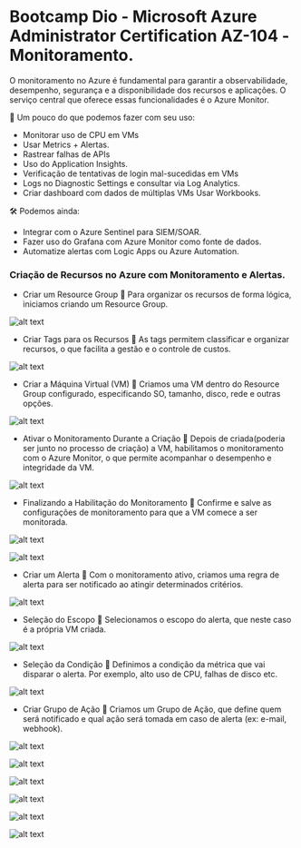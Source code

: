 # Bootcamp Dio - Microsoft Azure Administrator Certification AZ-104 -Monitoramento.

O monitoramento no Azure é fundamental para garantir a observabilidade, desempenho, segurança e a disponibilidade dos recursos e aplicações. O serviço central que oferece essas funcionalidades é o Azure Monitor.

🧩 Um pouco do que podemos fazer com seu uso:

  * Monitorar uso de CPU em VMs	
  * Usar Metrics + Alertas.
  * Rastrear falhas de APIs
  * Uso do Application Insights.
  * Verificação de tentativas de login mal-sucedidas em VMs	
  * Logs no Diagnostic Settings e consultar via Log Analytics.
  * Criar dashboard com dados de múltiplas VMs	Usar Workbooks.

🛠️ Podemos ainda:
 
  * Integrar com o Azure Sentinel para SIEM/SOAR.
  * Fazer uso do Grafana com Azure Monitor como fonte de dados.
  * Automatize alertas com Logic Apps ou Azure Automation.


 ### Criação de Recursos no Azure com Monitoramento e Alertas.


 * Criar um Resource Group
    📌 Para organizar os recursos de forma lógica, iniciamos criando um Resource Group.

![alt text](<imagens/1 criar um resource group.png>)

* Criar Tags para os Recursos
    📌 As tags permitem classificar e organizar recursos, o que facilita a gestão e o controle de custos.

![alt text](<imagens/ 2 criar tags para os recursos.png>)

* Criar a Máquina Virtual (VM)
    📌 Criamos uma VM dentro do Resource Group configurado, especificando SO, tamanho, disco, rede e outras opções.

![alt text](<imagens/ 3 criar vm.png>)

* Ativar o Monitoramento Durante a Criação
    📌 Depois de criada(poderia ser junto no processo de criação) a VM, habilitamos o monitoramento com o Azure Monitor, o que permite acompanhar o desempenho e integridade da VM.

![alt text](<imagens/4 apos criada ativar o monitoramento.png>)

* Finalizando a Habilitação do Monitoramento
    📌 Confirme e salve as configurações de monitoramento para que a VM comece a ser monitorada.

![alt text](<imagens/5 ativando monitoramento.png>)

![alt text](<imagens/6 habilitar por fim.png>)

* Criar um Alerta
   📌 Com o monitoramento ativo, criamos uma regra de alerta para ser notificado ao atingir determinados critérios.

![alt text](<imagens/7 Criar o alerta.png>)

* Seleção do Escopo
    📌 Selecionamos o escopo do alerta, que neste caso é a própria VM criada.

![alt text](<imagens/8 Seleção do escopo neste caso a vm.png>)

* Seleção da Condição
    📌 Definimos a condição da métrica que vai disparar o alerta. Por exemplo, alto uso de CPU, falhas de disco etc.

![alt text](<imagens/9 seleção da condição para a regra.png>)

* Criar Grupo de Ação
    📌 Criamos um Grupo de Ação, que define quem será notificado e qual ação será tomada em caso de alerta (ex: e-mail, webhook).

![alt text](<imagens/ 10 criando o grupo de ação.png>)


![alt text](<imagens/11 selecionando como enviar o alerta.png>)

![alt text](<imagens/12 alerta criado.png>)

![alt text](<imagens/13 ativando o alerta com a exclusão.png>)

![alt text](<imagens/14 Recebimento do email de adição ao grupo.png>)

![alt text](<imagens/15 Alerta concluido.png>)






  